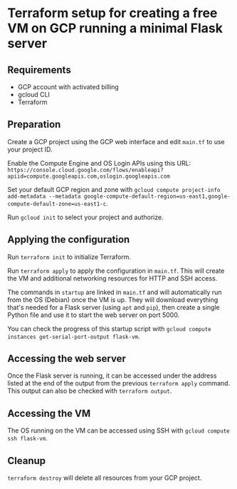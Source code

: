 # Terraform setup for creating a free VM on GCP running a minimal Flask server

## Requirements

* GCP account with activated billing
* gcloud CLI
* Terraform

## Preparation

Create a GCP project using the GCP web interface and edit `main.tf` to use your project ID.

Enable the Compute Engine and OS Login APIs using this URL: `https://console.cloud.google.com/flows/enableapi?apiid=compute.googleapis.com,oslogin.googleapis.com`

Set your default GCP region and zone with `gcloud compute project-info add-metadata --metadata google-compute-default-region=us-east1,google-compute-default-zone=us-east1-c`.

Run `gcloud init` to select your project and authorize.

## Applying the configuration

Run `terraform init` to initialize Terraform.

Run `terraform apply` to apply the configuration in `main.tf`. This will create the VM and additional networking resources for HTTP and SSH access.

The commands in `startup` are linked in `main.tf` and will automatically run from the OS (Debian) once the VM is up. They will download everything that's needed for a Flask server (using `apt` and `pip`), then create a single Python file and use it to start the web server on port 5000.

You can check the progress of this startup script with `gcloud compute instances get-serial-port-output flask-vm`.

## Accessing the web server

Once the Flask server is running, it can be accessed under the address listed at the end of the output from the previous `terraform apply` command. This output can also be checked with `terraform output`.

## Accessing the VM

The OS running on the VM can be accessed using SSH with `gcloud compute ssh flask-vm`.

## Cleanup

`terraform destroy` will delete all resources from your GCP project.
